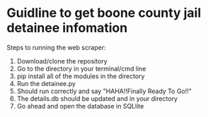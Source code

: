 # Guidline to get boone county jail detainee infomation


Steps to running the web scraper:
1. Download/clone the repository
2. Go to the directory in your terminal/cmd line
3. pip install all of the modules in the directory
4. Run the detainee.py
5. Should run correctly and say "HAHA!!Finally Ready To Go!!"
6. The details.db should be updated and in your directory
7. Go ahead and open the database in SQLlite
